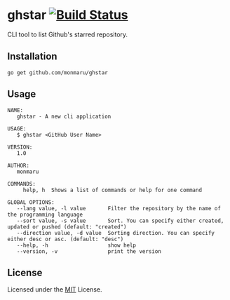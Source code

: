# ghstar [![Build Status](https://travis-ci.org/monmaru/ghstar.svg?branch=master)](https://travis-ci.org/monmaru/ghstar)
CLI tool to list Github's starred repository.

## Installation
```
go get github.com/monmaru/ghstar
```

## Usage
```
NAME:
   ghstar - A new cli application

USAGE:
   $ ghstar <GitHub User Name>

VERSION:
   1.0

AUTHOR:
   monmaru

COMMANDS:
     help, h  Shows a list of commands or help for one command

GLOBAL OPTIONS:
   --lang value, -l value       Filter the repository by the name of the programming language
   --sort value, -s value       Sort. You can specify either created, updated or pushed (default: "created")
   --direction value, -d value  Sorting direction. You can specify either desc or asc. (default: "desc")
   --help, -h                   show help
   --version, -v                print the version
```

## License
Licensed under the [MIT](LICENSE) License.